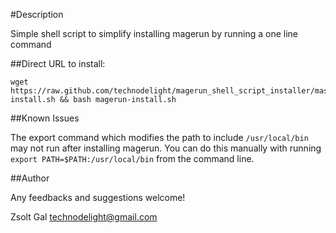 #Description

 Simple shell script to simplify installing magerun by running a one line command
 
##Direct URL to install:
 
    wget https://raw.github.com/technodelight/magerun_shell_script_installer/master/magerun-install.sh && bash magerun-install.sh

##Known Issues

 The export command which modifies the path to include `/usr/local/bin` may not run after installing magerun. You can do this manually with running
 `export PATH=$PATH:/usr/local/bin`
 from the command line.

##Author

 Any feedbacks and suggestions welcome!

 Zsolt Gal <technodelight@gmail.com>

